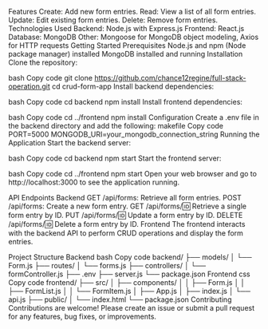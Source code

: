 Features
Create: Add new form entries.
Read: View a list of all form entries.
Update: Edit existing form entries.
Delete: Remove form entries.
Technologies Used
Backend: Node.js with Express.js
Frontend: React.js
Database: MongoDB
Other: Mongoose for MongoDB object modeling, Axios for HTTP requests
Getting Started
Prerequisites
Node.js and npm (Node package manager) installed
MongoDB installed and running
Installation
Clone the repository:

bash
Copy code
git clone https://github.com/chance12regine/full-stack-operation.git
cd crud-form-app
Install backend dependencies:

bash
Copy code
cd backend
npm install
Install frontend dependencies:

bash
Copy code
cd ../frontend
npm install
Configuration
Create a .env file in the backend directory and add the following:
makefile
Copy code
PORT=5000
MONGODB_URI=your_mongodb_connection_string
Running the Application
Start the backend server:

bash
Copy code
cd backend
npm start
Start the frontend server:

bash
Copy code
cd ../frontend
npm start
Open your web browser and go to http://localhost:3000 to see the application running.

API Endpoints
Backend
GET /api/forms: Retrieve all form entries.
POST /api/forms: Create a new form entry.
GET /api/forms/:id: Retrieve a single form entry by ID.
PUT /api/forms/:id: Update a form entry by ID.
DELETE /api/forms/:id: Delete a form entry by ID.
Frontend
The frontend interacts with the backend API to perform CRUD operations and display the form entries.

Project Structure
Backend
bash
Copy code
backend/
├── models/
│   └── Form.js
├── routes/
│   └── forms.js
├── controllers/
│   └── formController.js
├── .env
├── server.js
└── package.json
Frontend
css
Copy code
frontend/
├── src/
│   ├── components/
│   │   ├── Form.js
│   │   ├── FormList.js
│   │   └── FormItem.js
│   ├── App.js
│   ├── index.js
│   └── api.js
├── public/
│   └── index.html
└── package.json
Contributing
Contributions are welcome! Please create an issue or submit a pull request for any features, bug fixes, or improvements.
